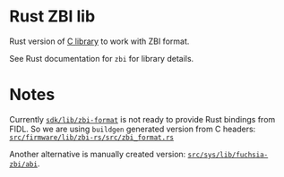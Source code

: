 # Rust ZBI lib

Rust version of [C library](src/firmware/lib/zbi) to work with ZBI format.

See Rust documentation for `zbi` for library details.

# Notes

Currently [`sdk/lib/zbi-format`](sdk/lib/zbi-format) is not ready to provide Rust bindings from FIDL.
So we are using `buildgen` generated version from C headers: [`src/firmware/lib/zbi-rs/src/zbi_format.rs`](src/firmware/lib/zbi-rs/src/zbi_format.rs)

Another alternative is manually created version: [`src/sys/lib/fuchsia-zbi/abi`](src/sys/lib/fuchsia-zbi/abi).
